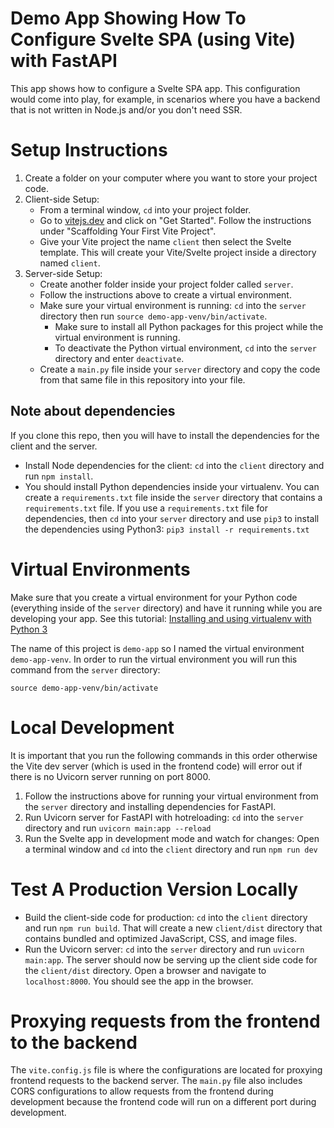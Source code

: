 # Demo App Showing How To Configure Svelte SPA (using Vite) with FastAPI
This app shows how to configure a Svelte SPA app. This configuration would come into play, for example, in scenarios where you have a backend that is not written in Node.js and/or you don't need SSR.

# Setup Instructions
1. Create a folder on your computer where you want to store your project code.
2. Client-side Setup:
    * From a terminal window, `cd` into your project folder.
    * Go to [vitejs.dev](https://vitejs.dev/) and click on "Get Started". Follow the instructions under "Scaffolding Your First Vite Project". 
    * Give your Vite project the name `client` then select the Svelte template. This will create your Vite/Svelte project inside a directory named `client`.
3. Server-side Setup:
    * Create another folder inside your project folder called `server`.
    * Follow the instructions above to create a virtual environment.
    * Make sure your virtual environment is running: `cd` into the `server` directory then run `source demo-app-venv/bin/activate`. 
        * Make sure to install all Python packages for this project while the virtual environment is running.
        * To deactivate the Python virtual environment, `cd` into the `server` directory and enter `deactivate`.
    * Create a `main.py` file inside your `server` directory and copy the code from that same file in this repository into your file.

## Note about dependencies
If you clone this repo, then you will have to install the dependencies for the client and the server.

* Install Node dependencies for the client: `cd` into the `client` directory and run `npm install`.
* You should install Python dependencies inside your virtualenv. You can create a `requirements.txt` file inside the `server` directory that contains a `requirements.txt` file. If you use a `requirements.txt` file for dependencies, then `cd` into your `server` directory and use `pip3` to install the dependencies using Python3: `pip3 install -r requirements.txt`

# Virtual Environments
Make sure that you create a virtual environment for your Python code (everything inside of the `server` directory) and have it running while you are developing your app. See this tutorial: [Installing and using virtualenv with Python 3](https://help.dreamhost.com/hc/en-us/articles/115000695551-Installing-and-using-virtualenv-with-Python-3)

The name of this project is `demo-app` so I named the virtual environment `demo-app-venv`. In order to run the virtual environment you will run this command from the `server` directory:
```
source demo-app-venv/bin/activate
```

# Local Development
It is important that you run the following commands in this order otherwise the Vite dev server (which is used in the frontend code) will error out if there is no Uvicorn server running on port 8000.
1. Follow the instructions above for running your virtual environment from the `server` directory and installing dependencies for FastAPI.
2. Run Uvicorn server for FastAPI with hotreloading: `cd` into the `server` directory and run `uvicorn main:app --reload`
3. Run the Svelte app in development mode and watch for changes: Open a terminal window and `cd` into the `client` directory and run `npm run dev`


# Test A Production Version Locally
* Build the client-side code for production: `cd` into the `client` directory and run `npm run build`. That will create a new `client/dist` directory that contains bundled and optimized JavaScript, CSS, and image files.
* Run the Uvicorn server: `cd` into the `server` directory and run `uvicorn main:app`. The server should now be serving up the client side code for the `client/dist` directory. Open a browser and navigate to `localhost:8000`. You should see the app in the browser.


# Proxying requests from the frontend to the backend
The `vite.config.js` file is where the configurations are located for proxying frontend requests to the backend server. The `main.py` file also includes CORS configurations to allow requests from the frontend during development because the frontend code will run on a different port during development.

